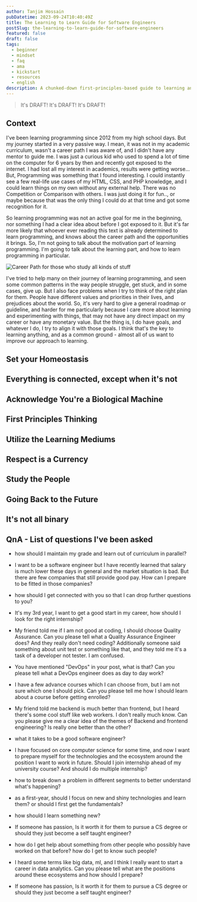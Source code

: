 ```yaml
---
author: Tanjim Hossain
pubDatetime: 2023-09-24T10:40:49Z
title: The Learning to Learn Guide for Software Engineers
postSlug: the-learning-to-learn-guide-for-software-engineers
featured: false
draft: false
tags:
  - beginner
  - mindset
  - faq
  - ama
  - kickstart
  - resources
  - english
description: A chunked-down first-principles-based guide to learning anything in general, and software engineering in particular.
---
```


> It's DRAFT!
> It's DRAFT!
> It's DRAFT!

## Context

I've been learning programming since 2012 from my high school days. But my journey started in a very passive way. I mean, it was not in my academic curriculum, wasn't a career path I was aware of, and I didn't have any mentor to guide me. I was just a curious kid who used to spend a lot of time on the computer for 6 years by then and recently got exposed to the internet. I had lost all my interest in academics, results were getting worse... But, Programming was something that I found interesting. I could instantly see a few real-life use cases of my HTML, CSS, and PHP knowledge, and I could learn things on my own without any external help. There was no Competition or Comparison with others. I was just doing it for fun.., or maybe because that was the only thing I could do at that time and got some recognition for it.

So learning programming was not an active goal for me in the beginning, nor something I had a clear idea about before I got exposed to it. But it's far more likely that whoever ever reading this text is already determined to learn programming, and knows about the career path and the opportunities it brings. So, I'm not going to talk about the motivation part of learning programming. I'm going to talk about the learning part, and how to learn programming in particular.

![Career Path for those who study all kinds of stuff](https://audacioustux.com/assets/random/there-isnt-really-a-career-path-for-people.jpg)

I've tried to help many on their journey of learning programming, and seen some common patterns in the way people struggle, get stuck, and in some cases, give up. But I also face problems when I try to think of the right plan for them. People have different values and priorities in their lives, and prejudices about the world. So, it's very hard to give a general roadmap or guideline, and harder for me particularly because I care more about learning and experimenting with things, that may not have any direct impact on my career or have any monetary value. But the thing is, I do have goals, and whatever I do, I try to align it with those goals. I think that's the key to learning anything, and as a common ground - almost all of us want to improve our approach to learning.

## Set your Homeostasis

## Everything is connected, except when it's not

<!-- ![Knowledge Graph](https://audacioustux.com/assets/dall-e/A-detailed-illustration-of-a-network-graph-with-a-mix-of-connected-and-disconnected-nodes-representing-various-academic-subjects-Nodes-labeled-with.png) -->

## Acknowledge You're a Biological Machine

## First Principles Thinking

## Utilize the Learning Mediums

## Respect is a Currency

## Study the People

## Going Back to the Future

## It's not all binary

<!-- ## Concepts

- First Principles Thinking
- Dunnings-Kruger Effect
- Set your Homeostasis
- Devil is in the Details
- The 80/20 Rule
- The Pareto Principle
- Butterfly Effect
- The Domino Effect
- The Law of Diminishing Returns
- The Law of Large Numbers
- The Law of Small Numbers
- The Law of Averages
- Alienation Effect
- Imposter Syndrome
- The Peter Principle
- The Hawthorne Effect
- The Pygmalion Effect
- The Golem Effect
- The Halo Effect
- The Horn Effect
- The Dunning-Kruger Effect
- The Spotlight Effect
- The Bystander Effect
- The Bandwagon Effect
- The IKEA Effect
- The Baader-Meinhof Phenomenon
- The Benjamin Franklin Effect
- The Zeigarnik Effect
- The Endowment Effect
- The Framing Effect
- The Anchoring Effect
- The Availability Heuristic
- The Representativeness Heuristic
- The Affect Heuristic
- The Dialectical Method -->

## QnA - List of questions I've been asked

- how should I maintain my grade and learn out of curriculum in parallel?

- I want to be a software engineer but I have recently learned that salary is much lower these days in general and the market situation is bad.
  But there are few companies that still provide good pay. How can I prepare to be fitted in those companies?

- how should I get connected with you so that I can drop further questions to you?

- It's my 3rd year, I want to get a good start in my career, how should I look for the right internship?

- My friend told me if I am not good at coding, I should choose Quality Assurance.
  Can you please tell what a Quality Assurance Engineer does?
  And they really don't need coding?
  Additionally someone said something about unit test or something like that, and they told me it's a task of a developer not tester. I am confused.

- You have mentioned "DevOps" in your post, what is that?
  Can you please tell what a DevOps engineer does as day to day work?

- I have a few advance courses which I can choose from, but I am not sure which one I should pick.
  Can you please tell me how I should learn about a course before getting enrolled?

- My friend told me backend is much better than frontend, but I heard there's some cool stuff like web workers. I don't really much know.
  Can you please give me a clear idea of the themes of Backend and frontend engineering? Is really one better than the other?

- what it takes to be a good software engineer?

- I have focused on core computer science for some time, and now I want to prepare myself for the technologies and the ecosystem around the position I want to work in future. Should I join internship ahead of my university course?
  And should I do multiple internship?

- how to break down a problem in different segments to better understand what's happening?

- as a first-year, should I focus on new and shiny technologies and learn them?
  or should I first get the fundamentals?

- how should I learn something new?

- If someone has passion, Is it worth it for them to pursue a CS degree or should they just become a self taught engineer?

- how do I get help about something from other people who possibly have worked on that before?
  how do I get to know such people?

- I heard some terms like big data, ml, and I think I really want to start a career in data analytics.
  Can you please tell what are the positions around these ecosystems and how should I prepare?

- If someone has passion, Is it worth it for them to pursue a CS degree or should they just become a self taught engineer?
